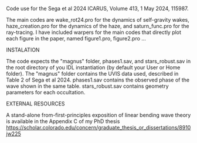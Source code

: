 Code use for the Sega et al 2024 ICARUS, Volume 413, 1 May 2024, 115987.

The main codes are wake_rot24.pro for the dynamics of self-gravity wakes, haze_creation.pro for the dynamics of the haze, and saturn_func.pro for the ray-tracing. 
I have included warpers for the main codes that directly plot each figure in the paper, named figure1.pro, figure2.pro ...

INSTALATION

The code expects the "magnus" folder, phases1.sav, and stars_robust.sav in the root directory of you IDL instantiation (by default your User or Home folder).
The "magnus" folder contains the UVIS data used, described in Table 2 of Sega et al 2024. phases1.sav contains the observed phase of the wave shown in the same table.
stars_robust.sav contains geometry parameters for each occultation.

EXTERNAL RESOURCES

A stand-alone from-first-principles exposition of linear bending wave theory is available in the Appendix C of my PhD thesis 
https://scholar.colorado.edu/concern/graduate_thesis_or_dissertations/8910jw225

